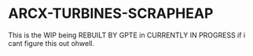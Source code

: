 # ARCX-TURBINES-SCRAPHEAP
This is the WIP being REBUILT BY GPTE in CURRENTLY IN PROGRESS
if i cant figure this out ohwell.
